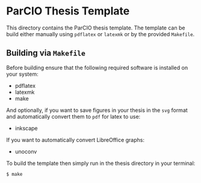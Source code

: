 # ParCIO Thesis Template

This directory contains the ParCIO thesis template. The template can be build
either manually using `pdflatex` or `latexmk` or by the provided `Makefile`.

## Building via `Makefile`

Before building ensure that the following required software is installed on your system:
- pdflatex
- latexmk
- make

And optionally, if you want to save figures in your thesis in the `svg` format
and automatically convert them to `pdf` for latex to use:
- inkscape

If you want to automatically convert LibreOffice graphs:
- unoconv

To build the template then simply run in the thesis directory in your terminal:

```sh
$ make
```
